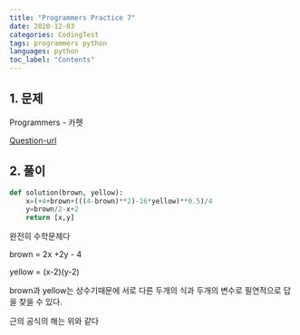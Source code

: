 ```yaml
---
title: "Programmers Practice 7"
date: 2020-12-03
categories: CodingTest
tags: programmers python
languages: python
toc_label: "Contents"
---
```


## 1. 문제
Programmers - 카펫

[Question-url](https://programmers.co.kr/learn/courses/30/lessons/42842)

## 2. 풀이
```python
def solution(brown, yellow):
    x=(+4+brown+(((4-brown)**2)-16*yellow)**0.5)/4
    y=brown/2-x+2
    return [x,y]
```

완전히 수학문제다

brown = 2x +2y - 4

yellow = (x-2)(y-2)

brown과 yellow는 상수기때문에 서로 다른 두개의 식과 두개의 변수로 필연적으로 답을 찾을 수 있다.

근의 공식의 해는 위와 같다
